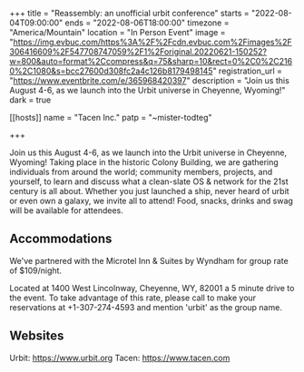 +++
title = "Reassembly: an unofficial urbit conference"
starts = "2022-08-04T09:00:00"
ends = "2022-08-06T18:00:00"
timezone = "America/Mountain"
location = "In Person Event"
image = "https://img.evbuc.com/https%3A%2F%2Fcdn.evbuc.com%2Fimages%2F306416609%2F547708747059%2F1%2Foriginal.20220621-150252?w=800&auto=format%2Ccompress&q=75&sharp=10&rect=0%2C0%2C2160%2C1080&s=bcc27600d308fc2a4c126b8179498145"
registration_url = "https://www.eventbrite.com/e/365968420397"
description = "Join us this August 4-6, as we launch into the Urbit universe in Cheyenne, Wyoming!"
dark = true

[[hosts]]
name = "Tacen Inc."
patp = "~mister-todteg"

+++

Join us this August 4-6, as we launch into the Urbit universe in Cheyenne, Wyoming! Taking place in the historic Colony Building, we are gathering individuals from around the world; community members, projects, and yourself, to learn and discuss what a clean-slate OS & network for the 21st century is all about. Whether you just launched a ship, never heard of urbit or even own a galaxy, we invite all to attend! Food, snacks, drinks and swag will be available for attendees.

## Accommodations

We've partnered with the Microtel Inn & Suites by Wyndham for group rate of $109/night.

Located at 1400 West Lincolnway, Cheyenne, WY, 82001 a 5 minute drive to the event. To take advantage of this rate, please call to make your reservations at +1-307-274-4593 and mention 'urbit' as the group name.

## Websites

Urbit: https://www.urbit.org
Tacen: https://www.tacen.com

